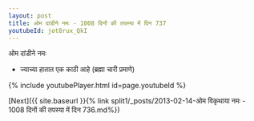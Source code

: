 ```yaml
---
layout: post
title: ओम दांडीने नमः - 1008 दिनों की तपस्या में दिन 737
youtubeId: jot8rux_QkI
---
```

 
 
 ओम दांडीने नमः  
 
 -  ज्याच्या हातात एक काठी आहे (ब्रह्मा चारी प्रमाणे) 
 
  
 
  
 
 
 
 
 
 


{% include youtubePlayer.html id=page.youtubeId %}
 
[Next]({{ site.baseurl }}{% link  split1/_posts/2013-02-14-ओम विकृथाया नमः - 1008 दिनों की तपस्या में दिन 736.md%})
 
